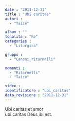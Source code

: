 ```yaml
---
date : "2011-12-31"
title : "Ubi caritas"
autori : 
  - "Taizé"

album : ""
tonalita : "Re"
categories : 
  - "Liturgica"

gruppo : 
  - "Canoni_ritornelli"

momenti : 
  - "Ritornelli"
  - "Taizé"

video : 
identificatore : "ubi_caritas"
data_revisione : "2011-12-31"
---
```

  
  
Ubi caritas et amor  
ubi caritas Deus  ibi est.  
  
  
  
  
